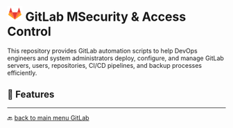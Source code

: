 # <img src="../../Assets/pics/icons8-gitlab-48.svg" width="35"> GitLab MSecurity & Access Control

This repository provides GitLab automation scripts to help DevOps engineers and system administrators deploy, configure, and manage GitLab servers, users, repositories, CI/CD pipelines, and backup processes efficiently.

## 🚀 Features

---

🔙 [back to main menu GitLab](../)
